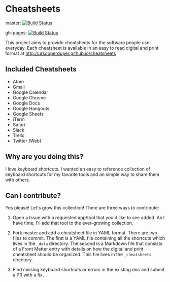 # Cheatsheets

master: [![Build Status](https://travis-ci.org/ursooperduper/cheatsheets.svg?branch=master)](https://travis-ci.org/ursooperduper/cheatsheets)

gh-pages: [![Build Status](https://travis-ci.org/ursooperduper/cheatsheets.svg?branch=gh-pages)](https://travis-ci.org/ursooperduper/cheatsheets)

This project aims to provide cheatsheets for the software people use everyday. Each cheatsheet is available in an easy to read digital and print format at http://ursooperduper.github.io/cheatsheets

## Included Cheatsheets

* Atom
* Gmail
* Google Calendar
* Google Chrome
* Google Docs
* Google Hangouts
* Google Sheets
* iTerm
* Safari
* Slack
* Trello
* Twitter (Web)

## Why are you doing this?

I love keyboard shortcuts. I wanted an easy to reference collection of keyboard shortcuts for my favorite tools and an simple way to share them with others.

## Can I contribute?

Yes please! Let's grow this collection! There are three ways to contribute:

1. Open a Issue with a requested app/tool that you'd like to see added. As I have time, I'll add that tool to the ever-growing collection.

2. Fork master and add a cheatsheet file in YAML format. There are two files to commit. The first is a YAML file containing all the shortcuts which lives in the ```_data``` directory. The second is a Markdown file that consists of a Front Matter entry with details on how the digital and print cheatsheet should be organized. This file lives in the ```_cheatsheets``` directory.

3. Find missing keyboard shortcuts or errors in the existing doc and submit a PR with a fix.
